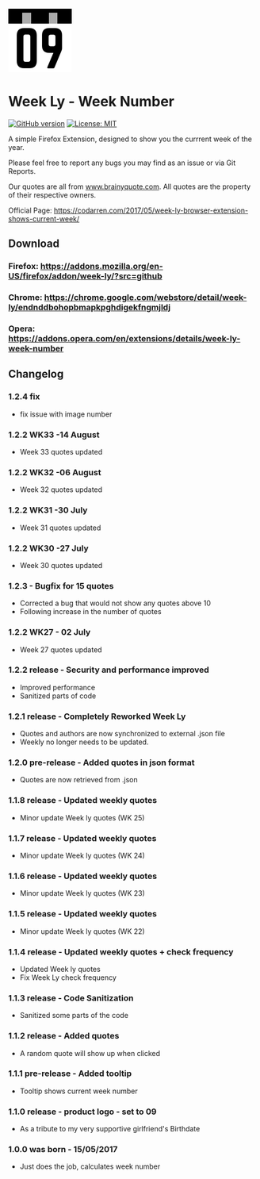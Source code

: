 ![alt text](https://raw.githubusercontent.com/codarrenvelvindron/Week-Ly/master/icon128.png "Week Ly")
# Week Ly - Week Number
[![GitHub version](https://badge.fury.io/gh/codarrenvelvindron%2FWeek-Ly.svg)](https://badge.fury.io/gh/codarrenvelvindron%2FWeek-Ly)
[![License: MIT](https://img.shields.io/badge/License-MIT-yellow.svg)](https://opensource.org/licenses/MIT)

A simple Firefox Extension, designed to show you the currrent week of the year.

Please feel free to report any bugs you may find as an issue or via Git Reports.

Our quotes are all from www.brainyquote.com. All quotes are the property of their respective owners.

Official Page: https://codarren.com/2017/05/week-ly-browser-extension-shows-current-week/

## Download
### Firefox: https://addons.mozilla.org/en-US/firefox/addon/week-ly/?src=github
### Chrome: https://chrome.google.com/webstore/detail/week-ly/endnddbohopbmapkpghdigekfngmjldj
### Opera: https://addons.opera.com/en/extensions/details/week-ly-week-number

## Changelog
### 1.2.4 fix
* fix issue with image number

### 1.2.2 WK33 -14 August
* Week 33 quotes updated

### 1.2.2 WK32 -06 August
* Week 32 quotes updated

### 1.2.2 WK31 -30 July
* Week 31 quotes updated

### 1.2.2 WK30 -27 July
* Week 30 quotes updated

### 1.2.3 - Bugfix for 15 quotes
* Corrected a bug that would not show any quotes above 10
* Following increase in the number of quotes

### 1.2.2 WK27 - 02 July
* Week 27 quotes updated

### 1.2.2 release - Security and performance improved
* Improved performance
* Sanitized parts of code

### 1.2.1 release - Completely Reworked Week Ly
* Quotes and authors are now synchronized to external .json file
* Weekly no longer needs to be updated.

### 1.2.0 pre-release - Added quotes in json format
* Quotes are now retrieved from .json

### 1.1.8 release - Updated weekly quotes
* Minor update Week ly quotes (WK 25)

### 1.1.7 release - Updated weekly quotes
* Minor update Week ly quotes (WK 24)

### 1.1.6 release - Updated weekly quotes
* Minor update Week ly quotes (WK 23)

### 1.1.5 release - Updated weekly quotes
* Minor update Week ly quotes (WK 22)

### 1.1.4 release - Updated weekly quotes + check frequency
* Updated Week ly quotes
* Fix Week Ly check frequency

### 1.1.3 release - Code Sanitization
* Sanitized some parts of the code

### 1.1.2 release - Added quotes
* A random quote will show up when clicked

### 1.1.1 pre-release - Added tooltip
* Tooltip shows current week number

### 1.1.0 release - product logo - set to 09
* As a tribute to my very supportive girlfriend's Birthdate 

### 1.0.0 was born - 15/05/2017
* Just does the job, calculates week number
